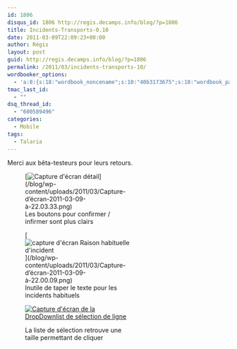 ```yaml
---
id: 1806
disqus_id: 1806 http://regis.decamps.info/blog/?p=1806
title: Incidents-Transports-0.10
date: 2011-03-09T22:09:23+00:00
author: Régis
layout: post
guid: http://regis.decamps.info/blog/?p=1806
permalink: /2011/03/incidents-transports-10/
wordbooker_options:
  - 'a:8:{s:18:"wordbook_noncename";s:10:"40b3173675";s:18:"wordbook_page_post";s:4:"-100";s:18:"wordbook_orandpage";s:1:"2";s:23:"wordbook_default_author";s:1:"1";s:23:"wordbook_extract_length";s:3:"256";s:19:"wordbook_actionlink";s:3:"300";s:18:"wordbook_attribute";s:0:"";s:29:"wordbooker_status_update_text";s:33:"New blog post :  %title% - %link%";}'
tmac_last_id:
  - ""
dsq_thread_id:
  - "600589496"
categories:
  - Mobile
tags:
  - Talaria
---
```

Merci aux bêta-testeurs pour leurs retours.
  
<figure id="attachment_1808" style="width: 241px" class="wp-caption alignnone">[<img src="/blog/wp-content/uploads/2011/03/Capture-d’écran-2011-03-09-à-22.03.33-241x350.png" alt="Capture d&#039;écran détail" title="Détails d&#039;un incident" width="241" height="350" class="size-medium wp-image-1808" srcset="/blog/wp-content/uploads/2011/03/Capture-d’écran-2011-03-09-à-22.03.33-241x350.png 241w, /blog/wp-content/uploads/2011/03/Capture-d’écran-2011-03-09-à-22.03.33.png 345w" sizes="(max-width: 241px) 100vw, 241px" />](/blog/wp-content/uploads/2011/03/Capture-d’écran-2011-03-09-à-22.03.33.png)<figcaption class="wp-caption-text">Les boutons pour confirmer / infirmer sont plus clairs</figcaption></figure>
  
<figure id="attachment_1807" style="width: 239px" class="wp-caption alignnone">[<img src="/blog/wp-content/uploads/2011/03/Capture-d’écran-2011-03-09-à-22.00.09-239x350.png" alt="capture d&#039;écran Raison habituelle d&#039;incident" title="Modèles de raison" width="239" height="350" class="size-medium wp-image-1807" srcset="/blog/wp-content/uploads/2011/03/Capture-d’écran-2011-03-09-à-22.00.09-239x350.png 239w, /blog/wp-content/uploads/2011/03/Capture-d’écran-2011-03-09-à-22.00.09.png 346w" sizes="(max-width: 239px) 100vw, 239px" />](/blog/wp-content/uploads/2011/03/Capture-d’écran-2011-03-09-à-22.00.09.png)<figcaption class="wp-caption-text">Inutile de taper le texte pour les incidents habituels</figcaption></figure><figure id="attachment_1809" style="width: 237px" class="wp-caption alignnone">

[<img src="/blog/wp-content/uploads/2011/03/Capture-d’écran-2011-03-09-à-22.07.28-237x350.png" alt="Capture d&#039;écran de la DropDownlist de sélection de ligne" title="Sélection de ligne" width="237" height="350" class="size-medium wp-image-1809" srcset="/blog/wp-content/uploads/2011/03/Capture-d’écran-2011-03-09-à-22.07.28-237x350.png 237w, /blog/wp-content/uploads/2011/03/Capture-d’écran-2011-03-09-à-22.07.28.png 341w" sizes="(max-width: 237px) 100vw, 237px" />](/blog/wp-content/uploads/2011/03/Capture-d’écran-2011-03-09-à-22.07.28.png)<figcaption class="wp-caption-text">La liste de sélection retrouve une taille permettant de cliquer</figcaption></figure>
